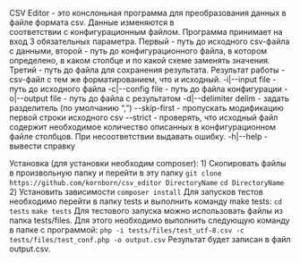 CSV Editor - это конслоньная программа для преобразования данных в файле формата csv. Данные изменяются в  
соответствии с конфигурационным файлом. Программа принимает на вход 3 обязательных параметра.
Первый - путь до исходного csv-файла с данными, второй - путь до конфигурационного файла, в котором определено,
в каком столбце и по какой схеме заменять значения. Третий - путь до файла для сохранения результата. 
Результат работы - csv-файл с тем же форматированием, что и исходный.
-i|--input file - путь до исходного файла
-c|--config file - путь до файла конфигурации
-o|--output file - путь до файла с результатом
-d|--delimiter delim - задать разделитель (по умолчанию “,”)
--skip-first - пропускать модификацию первой строки исходного csv
--strict - проверять, что исходный файл содержит необходимое количество описанных в конфигурационном
файле столбцов. При несоответствии выдавать ошибку.
-h|--help - вывести справку

Установка (для установки необходим composer):
    1) Скопировать файлы в произвольную папку и перейти в эту папку
        `git clone https://github.com/kornborn/csv_editor DirectoryName`
        `cd DirectoryName`
    2) Установить зависимости
        `composer install`
Для запусков тестов необходимо перейти в папку tests и выполнить команду make tests:
    `cd tests`
    `make tests`
Для тестового запуска можно использовать файлы из папка tests/files. Для этого необходимо выполнить следующую команду
в папке с программой:
    `php -i tests/files/test_utf-8.csv -c tests/files/test_conf.php -o output.csv`
Результат будет записан в файл output.csv.
